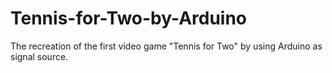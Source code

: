 # Tennis-for-Two-by-Arduino
The recreation of the first video game "Tennis for Two" by using Arduino as signal source.
